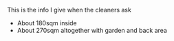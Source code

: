 This is the info I give when the cleaners ask

- About 180sqm inside
- About 270sqm altogether with garden and back area

